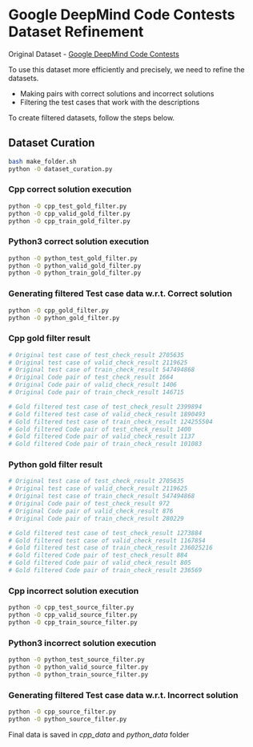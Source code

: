 # Google DeepMind Code Contests Dataset Refinement

Original Dataset - [Google DeepMind Code Contests](https://github.com/google-deepmind/code_contests)

To use this dataset more efficiently and precisely, we need to refine the datasets.

- Making pairs with correct solutions and incorrect solutions
- Filtering the test cases that work with the descriptions

To create filtered datasets, follow the steps below.

## Dataset Curation
```bash
bash make_folder.sh
python -O dataset_curation.py
```
### Cpp correct solution execution
```bash
python -O cpp_test_gold_filter.py
python -O cpp_valid_gold_filter.py
python -O cpp_train_gold_filter.py
```
### Python3 correct solution execution
```bash
python -O python_test_gold_filter.py
python -O python_valid_gold_filter.py
python -O python_train_gold_filter.py
```
### Generating filtered Test case data w.r.t. Correct solution
```bash
python -O cpp_gold_filter.py
python -O python_gold_filter.py
```
### Cpp gold filter result
```python
# Original test case of test_check_result 2705635
# Original test case of valid_check_result 2119625
# Original test case of train_check_result 547494868
# Original Code pair of test_check_result 1664
# Original Code pair of valid_check_result 1406
# Original Code pair of train_check_result 146715

# Gold filtered test case of test_check_result 2399894
# Gold filtered test case of valid_check_result 1890493
# Gold filtered test case of train_check_result 124255504
# Gold filtered Code pair of test_check_result 1400
# Gold filtered Code pair of valid_check_result 1137
# Gold filtered Code pair of train_check_result 101083
```
### Python gold filter result
```python
# Original test case of test_check_result 2705635
# Original test case of valid_check_result 2119625
# Original test case of train_check_result 547494868
# Original Code pair of test_check_result 972
# Original Code pair of valid_check_result 876
# Original Code pair of train_check_result 280229

# Gold filtered test case of test_check_result 1273884
# Gold filtered test case of valid_check_result 1167854
# Gold filtered test case of train_check_result 236025216
# Gold filtered Code pair of test_check_result 884
# Gold filtered Code pair of valid_check_result 805
# Gold filtered Code pair of train_check_result 236569
```
### Cpp incorrect solution execution
```bash
python -O cpp_test_source_filter.py
python -O cpp_valid_source_filter.py
python -O cpp_train_source_filter.py
```
### Python3 incorrect solution execution
```bash
python -O python_test_source_filter.py
python -O python_valid_source_filter.py
python -O python_train_source_filter.py
```
### Generating filtered Test case data w.r.t. Incorrect solution
```bash
python -O cpp_source_filter.py
python -O python_source_filter.py
```

Final data is saved in *cpp_data* and *python_data* folder